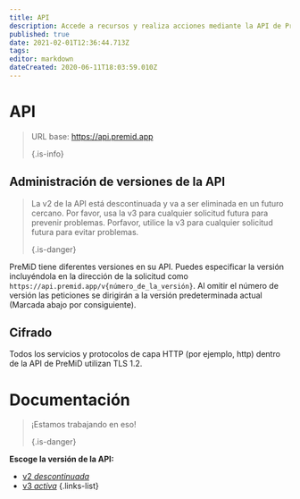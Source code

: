 ```yaml
---
title: API
description: Accede a recursos y realiza acciones mediante la API de PreMiD
published: true
date: 2021-02-01T12:36:44.713Z
tags:
editor: markdown
dateCreated: 2020-06-11T18:03:59.010Z
---
```


# API

> URL base: https://api.premid.app 
> 
> {.is-info}

## Administración de versiones de la API
> La v2 de la API está descontinuada y va a ser eliminada en un futuro cercano. Por favor, usa la v3 para cualquier solicitud futura para prevenir problemas. Porfavor, utilice la v3 para cualquier solicitud futura para evitar problemas. 
> 
> {.is-danger}

PreMiD tiene diferentes versiones en su API. Puedes especificar la versión incluyéndola en la dirección de la solicitud como `https://api.premid.app/v{número_de_la_versión}`. Al omitir el número de versión las peticiones se dirigirán a la versión predeterminada actual (Marcada abajo por consiguiente).

## Cifrado

Todos los servicios y protocolos de capa HTTP (por ejemplo, http) dentro de la API de PreMiD utilizan TLS 1.2.

# Documentación
> ¡Estamos trabajando en eso! 
> 
> {.is-danger}

**Escoge la versión de la API:**
- [v2 *descontinuada*](/dev/api/v2)
- [v3 *activa*](/dev/api/v3)
{.links-list}